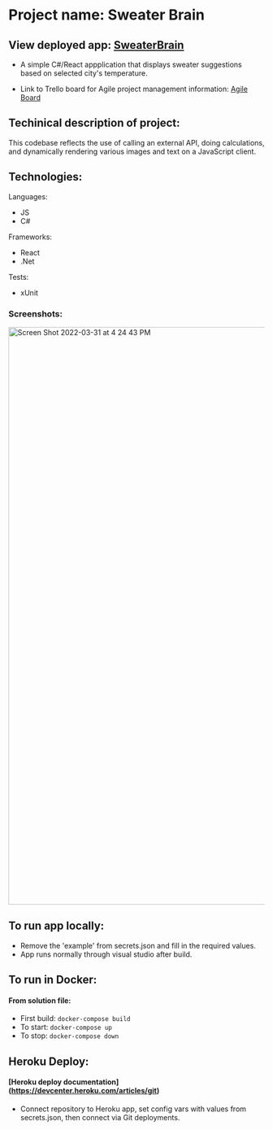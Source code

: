 # Project name: Sweater Brain
## View deployed app: [SweaterBrain](https://sweater-brain.herokuapp.com/)
- A simple C#/React appplication that displays sweater suggestions based on selected city's temperature.

- Link to Trello board for Agile project management information:
[Agile Board](https://trello.com/b/s4tz37nX/sweater-brain)

## Techinical description of project:
This codebase reflects the use of calling an external API, doing calculations, and dynamically rendering various images and text on a JavaScript client.

## Technologies:

Languages:
- JS
- C#

Frameworks:
- React
- .Net

Tests:
- xUnit


### Screenshots:

<img width="1136" alt="Screen Shot 2022-03-31 at 4 24 43 PM" src="https://user-images.githubusercontent.com/5303892/161165452-b48cd40a-98c8-4800-88b0-a71bd38828bb.png">

## To run app locally:
- Remove the 'example' from secrets.json and fill in the required values.
- App runs normally through visual studio after build.

## To run in Docker:
#### From solution file:

- First build:
```docker-compose build```
- To start:
```docker-compose up```
- To stop:
```docker-compose down```

## Heroku Deploy:
#### [Heroku deploy documentation] (https://devcenter.heroku.com/articles/git)
- Connect repository to Heroku app, set config vars with values from secrets.json, then connect via Git deployments.

